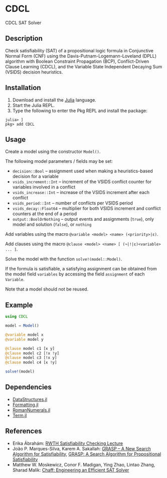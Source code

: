 # CDCL

CDCL SAT Solver

## Description

Check satisfiability (SAT) of a propositional logic formula in Conjunctive Normal Form (CNF) using the Davis-Putnam-Logemann-Loveland (DPLL) algorithm with Boolean Constraint Propagation (BCP), Conflict-Driven Clause Learning (CDCL), and the Variable State Independent Decaying Sum (VSIDS) decision heuristics.

## Installation

1. Download and install the [Julia](https://julialang.org) language.
2. Start the Julia REPL.
3. Type the following to enter the Pkg REPL and install the package:

```
julia> ]
pkg> add CDCL
```

## Usage

Create a model using the constructor `Model()`.

The following model parameters / fields may be set:
- `decision::Bool` – assignment used when making a heuristics-based decision for a variable
- `vsids_increment::Int` – increment of the VSIDS conflict counter for variables involved in a conflict
- `vsids_increase::Int` – increase of the VSIDS increment after each conflict
- `vsids_period::Int` – number of conflicts per VSIDS period
- `vsids_decay::Float64` – multiplier for both VSIDS increment and conflict counters at the end of a period
- `output::BoolOrNothing` – output events and assignments (`true`), only model and solution (`false`), or `nothing`

Add variables using the macro `@variable <model> <name> (<priority>|ε)`.

Add clauses using the macro `@clause <model> <name> [ (¬|!|ε)<variable> ... ]`.

Solve the model with the function `solve!(model::Model)`.

If the formula is satisfiable, a satisfying assignment can be obtained from the model field `variables` by accessing the field `assignment` of each `Variable`.

Note that a model should not be reused.

## Example

```julia
using CDCL

model = Model()

@variable model x
@variable model y

@clause model c1 [x y]
@clause model c2 [!x !y]
@clause model c3 [!x y]
@clause model c4 [x !y]

solve!(model)
```

## Dependencies

- [DataStructures.jl](https://github.com/JuliaCollections/DataStructures.jl)
- [Formatting.jl](https://github.com/JuliaIO/Formatting.jl)
- [RomanNumerals.jl](https://github.com/anthonyclays/RomanNumerals.jl)
- [Term.jl](https://github.com/FedeClaudi/Term.jl)

## References

- Erika Ábrahám: [RWTH Satisfiability Checking Lecture](https://ths.rwth-aachen.de/teaching/arc-teaching-materials-rwth-aachen-university/)
- João P. Marques-Silva, Karem A. Sakallah: [GRASP – A New Search Algorithm for Satisfiability](https://doi.org/10.1109/ICCAD.1996.569607), [GRASP: A Search Algorithm for Propositional Satisfiability](https://doi.org/10.1109/12.769433)
- Matthew W. Moskewicz, Conor F. Madigan, Ying Zhao, Lintao Zhang, Sharad Malik: [Chaff: Engineering an Efficient SAT Solver](https://doi.org/10.1145/378239.379017)
